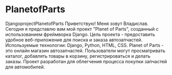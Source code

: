 # PlanetofParts
DjangoprojectPlanetofParts
Приветствую! Меня зовут Владислав. Сегодня я представлю вам мой проект "Planet of Parts", созданный с использованием фреймворка Django.
Цель проекта - предоставить удобное веб-приложение для поиска и заказа автозапчастей.
Используемые технологии: Django, Python, HTML, CSS.
Planet of Parts - это онлайн магазин автозапчастей. 
Пользователи могут просматривать каталог, добавлять товары в корзину, регистрироваться и делать заказы. 
Проект разработан для облегчения процесса покупки запчастей для автомобилей.
